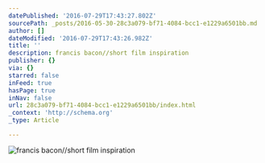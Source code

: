 ```yaml
---
datePublished: '2016-07-29T17:43:27.802Z'
sourcePath: _posts/2016-05-30-28c3a079-bf71-4084-bcc1-e1229a6501bb.md
author: []
dateModified: '2016-07-29T17:43:26.982Z'
title: ''
description: francis bacon//short film inspiration
publisher: {}
via: {}
starred: false
inFeed: true
hasPage: true
inNav: false
url: 28c3a079-bf71-4084-bcc1-e1229a6501bb/index.html
_context: 'http://schema.org'
_type: Article

---
```

![francis bacon//short film inspiration](https://s3-us-west-2.amazonaws.com/the-grid-img/p/70ee90a2ca9ced9ad736932744bbb172f85fad89.jpg)